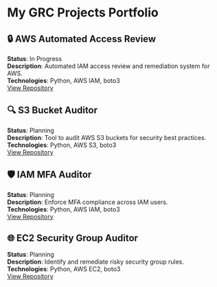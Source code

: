 # My GRC Projects Portfolio

## 🔒 AWS Automated Access Review
**Status**: In Progress  
**Description**: Automated IAM access review and remediation system for AWS.  
**Technologies**: Python, AWS IAM, boto3  
[View Repository](https://github.com/Tsmooth1987/aws_automated_access_review)

## 🔍 S3 Bucket Auditor
**Status**: Planning  
**Description**: Tool to audit AWS S3 buckets for security best practices.  
**Technologies**: Python, AWS S3, boto3  
[View Repository](#)  <!-- Add your link here -->

## 🛡️ IAM MFA Auditor
**Status**: Planning  
**Description**: Enforce MFA compliance across IAM users.  
**Technologies**: Python, AWS IAM, boto3  
[View Repository](#)  <!-- Add your link here -->

## 🌐 EC2 Security Group Auditor
**Status**: Planning  
**Description**: Identify and remediate risky security group rules.  
**Technologies**: Python, AWS EC2, boto3  
[View Repository](#)  <!-- Add your link here -->
